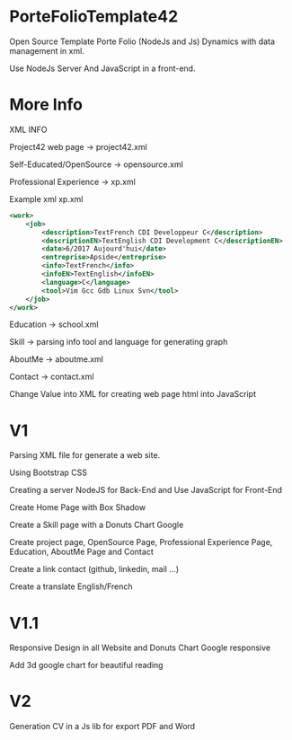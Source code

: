 # PorteFolioTemplate42

Open Source Template Porte Folio (NodeJs and Js) Dynamics with data management in xml.

Use NodeJs Server And JavaScript in a front-end.

# More Info

XML INFO

Project42 web page -> project42.xml

Self-Educated/OpenSource -> opensource.xml

Professional Experience -> xp.xml

Example xml xp.xml
```xml
<work>
	<job>
		<description>TextFrench CDI Developpeur C</description>
		<descriptionEN>TextEnglish CDI Development C</descriptionEN>
		<date>6/2017 Aujourd'hui</date>
		<entreprise>Apside</entreprise>
		<info>TextFrench</info>
		<infoEN>TextEnglish</infoEN>
		<language>C</language>
		<tool>Vim Gcc Gdb Linux Svn</tool>
	</job>
</work>
```
Education -> school.xml

Skill -> parsing info tool and language for generating graph 

AboutMe -> aboutme.xml

Contact -> contact.xml

Change Value into XML for creating web page html into JavaScript

# V1

Parsing XML file for generate a web site.

Using Bootstrap CSS

Creating a server NodeJS for Back-End and Use JavaScript for Front-End

Create Home Page with Box Shadow

Create a Skill page with a Donuts Chart Google

Create project page, OpenSource Page, Professional Experience Page, Education, AboutMe Page and Contact

Create a link contact (github, linkedin, mail ...)

Create a translate English/French

# V1.1

Responsive Design in all Website and Donuts Chart Google responsive

Add 3d google chart for beautiful reading 

# V2

Generation CV in a Js lib for export PDF and Word
